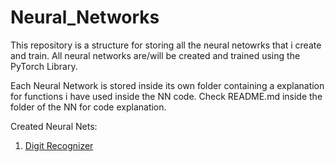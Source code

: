 
# Neural_Networks

This repository is a structure for storing all the neural netowrks that i create and train.
All neural networks are/will be created and trained using the PyTorch Library. 

Each Neural Network is stored inside its own folder containing a explanation for functions i have used inside the NN code.
Check README.md inside the folder of the NN for code explanation.

Created Neural Nets:
1. [Digit Recognizer]([https://github.com](https://github.com/taizun-jj202/Neural_Networks/tree/digit_recog/Handwriting_Digit_Recognition_NN))
